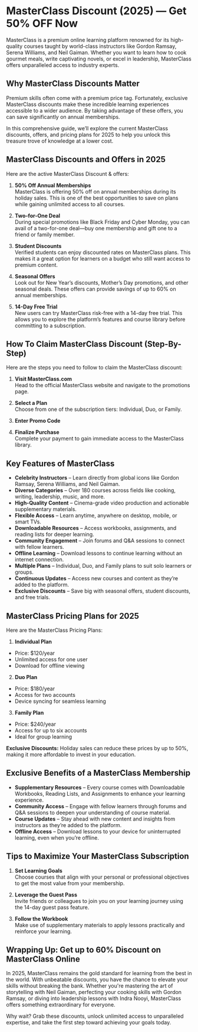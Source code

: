 # MasterClass Discount (2025) — Get 50% OFF Now

MasterClass is a premium online learning platform renowned for its high-quality courses taught by world-class instructors like Gordon Ramsay, Serena Williams, and Neil Gaiman. Whether you want to learn how to cook gourmet meals, write captivating novels, or excel in leadership, MasterClass offers unparalleled access to industry experts.

## Why MasterClass Discounts Matter

Premium skills often come with a premium price tag. Fortunately, exclusive MasterClass discounts make these incredible learning experiences accessible to a wider audience. By taking advantage of these offers, you can save significantly on annual memberships.

In this comprehensive guide, we’ll explore the current MasterClass discounts, offers, and pricing plans for 2025 to help you unlock this treasure trove of knowledge at a lower cost.

## MasterClass Discounts and Offers in 2025

Here are the active MasterClass Discount & offers:

1. **50% Off Annual Memberships**  
   MasterClass is offering 50% off on annual memberships during its holiday sales. This is one of the best opportunities to save on plans while gaining unlimited access to all courses.

2. **Two-for-One Deal**  
   During special promotions like Black Friday and Cyber Monday, you can avail of a two-for-one deal—buy one membership and gift one to a friend or family member.

3. **Student Discounts**  
   Verified students can enjoy discounted rates on MasterClass plans. This makes it a great option for learners on a budget who still want access to premium content.

4. **Seasonal Offers**  
   Look out for New Year’s discounts, Mother’s Day promotions, and other seasonal deals. These offers can provide savings of up to 60% on annual memberships.

5. **14-Day Free Trial**  
   New users can try MasterClass risk-free with a 14-day free trial. This allows you to explore the platform’s features and course library before committing to a subscription.

## How To Claim MasterClass Discount (Step-By-Step)

Here are the steps you need to follow to claim the MasterClass discount:

1. **Visit MasterClass.com**  
   Head to the official MasterClass website and navigate to the promotions page.

2. **Select a Plan**  
   Choose from one of the subscription tiers: Individual, Duo, or Family.

3. **Enter Promo Code**

4. **Finalize Purchase**  
   Complete your payment to gain immediate access to the MasterClass library.

## Key Features of MasterClass

- **Celebrity Instructors** – Learn directly from global icons like Gordon Ramsay, Serena Williams, and Neil Gaiman.
- **Diverse Categories** – Over 180 courses across fields like cooking, writing, leadership, music, and more.
- **High-Quality Content** – Cinema-grade video production and actionable supplementary materials.
- **Flexible Access** – Learn anytime, anywhere on desktop, mobile, or smart TVs.
- **Downloadable Resources** – Access workbooks, assignments, and reading lists for deeper learning.
- **Community Engagement** – Join forums and Q&A sessions to connect with fellow learners.
- **Offline Learning** – Download lessons to continue learning without an internet connection.
- **Multiple Plans** – Individual, Duo, and Family plans to suit solo learners or groups.
- **Continuous Updates** – Access new courses and content as they’re added to the platform.
- **Exclusive Discounts** – Save big with seasonal offers, student discounts, and free trials.

## MasterClass Pricing Plans for 2025

Here are the MasterClass Pricing Plans:

1. **Individual Plan**  
 -  Price: $120/year
 -  Unlimited access for one user  
 -  Download for offline viewing

2. **Duo Plan**  
 -  Price: $180/year  
 -  Access for two accounts  
 -  Device syncing for seamless learning

3. **Family Plan**
-   Price: $240/year
-   Access for up to six accounts  
-   Ideal for group learning

**Exclusive Discounts:** Holiday sales can reduce these prices by up to 50%, making it more affordable to invest in your education.

## Exclusive Benefits of a MasterClass Membership

- **Supplementary Resources** – Every course comes with Downloadable Workbooks, Reading Lists, and Assignments to enhance your learning experience.
- **Community Access** – Engage with fellow learners through forums and Q&A sessions to deepen your understanding of course material.
- **Course Updates** – Stay ahead with new content and insights from instructors as they’re added to the platform.
- **Offline Access** – Download lessons to your device for uninterrupted learning, even when you’re offline.

## Tips to Maximize Your MasterClass Subscription

1. **Set Learning Goals**  
   Choose courses that align with your personal or professional objectives to get the most value from your membership.

2. **Leverage the Guest Pass**  
   Invite friends or colleagues to join you on your learning journey using the 14-day guest pass feature.

3. **Follow the Workbook**  
   Make use of supplementary materials to apply lessons practically and reinforce your learning.

## Wrapping Up: Get up to 60% Discount on MasterClass Online

In 2025, MasterClass remains the gold standard for learning from the best in the world. With unbeatable discounts, you have the chance to elevate your skills without breaking the bank. Whether you're mastering the art of storytelling with Neil Gaiman, perfecting your cooking skills with Gordon Ramsay, or diving into leadership lessons with Indra Nooyi, MasterClass offers something extraordinary for everyone.

Why wait? Grab these discounts, unlock unlimited access to unparalleled expertise, and take the first step toward achieving your goals today.
